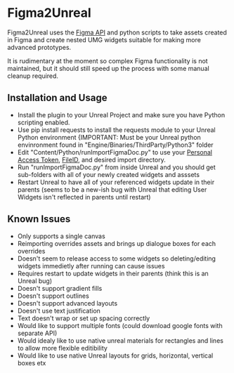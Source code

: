 # Figma2Unreal

Figma2Unreal uses the [Figma API](https://www.figma.com/developers/api) and python scripts to take assets created in Figma and create nested UMG widgets suitable for making more advanced prototypes.

It is rudimentary at the moment so complex Figma functionality is not maintained, but it should still speed up the process with some manual cleanup required.

## Installation and Usage
* Install the plugin to your Unreal Project and make sure you have Python scripting enabled.
* Use pip install requests to install the requests module to your Unreal Python environment {IMPORTANT: Must be your Unreal python envinronment found in "Engine/Binaries/ThirdParty/Python3" folder
* Edit "Content/Python/runImportFigmaDoc.py" to use your [Personal Access Token](https://www.figma.com/developers/api#access-tokens), [FileID](https://www.figma.com/developers/api#files-endpoints), and desired import directory.
* Run "runImportFigmaDoc.py" from inside Unreal and you should get sub-folders with all of your newly created widgets and asssets
* Restart Unreal to have all of your referenced widgets update in their parents (seems to be a new-ish bug with Unreal that editing User Widgets isn't reflected in parents until restart)


## Known Issues
* Only supports a single canvas
* Reimporting overrides assets and brings up dialogue boxes for each overrides
* Doesn't seem to release access to some widgets so deleting/editing widgets immedietly after running can cause issues
* Requires restart to update widgets in their parents (think this is an Unreal bug)
* Doesn't support gradient fills
* Doesn't support outlines
* Doesn't support advanced layouts
* Doesn't use text justification
* Text doesn't wrap or set up spacing correctly
* Would like to support multiple fonts (could download google fonts with separate API)
* Would idealy like to use native unreal materials for rectangles and lines to allow more flexible editibility
* Would like to use native Unreal layouts for grids, horizontal, vertical boxes etx
